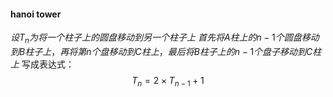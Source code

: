 #### hanoi tower
$设T_n为将一个柱子上的圆盘移动到另一个柱子上$
$首先将A柱上的n-1个圆盘移动到B柱子上，再将第n个盘移动到C柱上，最后将B柱子上的n-1个盘子移动到C柱上$
写成表达式：
$$ T_n=2 \times T_{n-1}+1 $$



